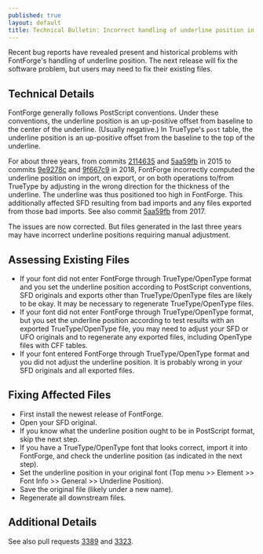 ```yaml
---
published: true
layout: default
title: Technical Bulletin: Incorrect handling of underline position in FontForge.
---
```


Recent bug reports have revealed present and historical problems with FontForge's handling of underline position. The next release will fix the software problem, but users may need to fix their existing files.

## Technical Details

FontForge generally follows PostScript conventions. Under these conventions, the underline position is an up-positive offset from baseline to the center of the underline. (Usually negative.) In TrueType's `post` table, the underline position is an up-positive offset from the baseline to the top of the underline.

For about three years, from commits [2114635](https://github.com/fontforge/fontforge/commit/211463509c94cb98d5def5315da69560061e8a4b) and [5aa59fb](https://github.com/fontforge/fontforge/commit/5aa59fb77c642ee80b4ed16f9136182a3220576b) in 2015 to commits [9e9278c](https://github.com/fontforge/fontforge/commit/9e9278c66ecc47290accb4e9e4aff82e8578ce1e) and [9f667c9](https://github.com/fontforge/fontforge/commit/9f667c9c1e13104bcb612e4d28f8ec18ba967f50) in 2018, FontForge incorrectly computed the underline position on import, on export, or on both operations to/from TrueType by adjusting in the wrong direction for the thickness of the underline. The underline was thus positioned too high in FontForge. This additionally affected SFD resulting from bad imports and any files exported from those bad imports. See also commit [5aa59fb](https://github.com/fontforge/fontforge/commit/5aa59fb77c642ee80b4ed16f9136182a3220576b) from 2017.

The issues are now corrected. But files generated in the last three years may have incorrect underline positions requiring manual adjustment.

## Assessing Existing Files

* If your font did not enter FontForge through TrueType/OpenType format and you set the underline position according to PostScript conventions, SFD originals and exports other than TrueType/OpenType files are likely to be okay. It may be necessary to regenerate TrueType/OpenType files.
* If your font did not enter FontForge through TrueType/OpenType format, but you set the underline position according to test results with an exported TrueType/OpenType file, you may need to adjust your SFD or UFO originals and to regenerate any exported files, including OpenType files with CFF tables.
* If your font entered FontForge through TrueType/OpenType format and you did not adjust the underline position. It is probably wrong in your SFD originals and all exported files.

## Fixing Affected Files

* First install the newest release of FontForge.
* Open your SFD original.
* If you know what the underline position ought to be in PostScript format, skip the next step.
* If you have a TrueType/OpenType font that looks correct, import it into FontForge, and check the underline position (as indicated in the next step).
* Set the underline position in your original font (Top menu >> Element >> Font Info >> General >> Underline Position).
* Save the original file (likely under a new name).
* Regenerate all downstream files.

## Additional Details

See also pull requests [3389](https://github.com/fontforge/fontforge/pull/3389) and [3323](https://github.com/fontforge/fontforge/pull/3389).
